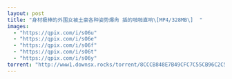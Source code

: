 ```yaml
---
layout: post
title: "身材极棒的外围女被土豪各种姿势爆肏 插的啪啪直响\[MP4/328MB\]  "
images:
  - "https://qpix.com/i/sO6u"
  - "https://qpix.com/i/sO6e"
  - "https://qpix.com/i/sO6f"
  - "https://qpix.com/i/sO6t"
  - "https://qpix.com/i/sO6y"
torrent: "http://www1.downsx.rocks/torrent/8CCCB848E7B49CFC7C55CB96C2C5C2394ABACBC9"
---
```

